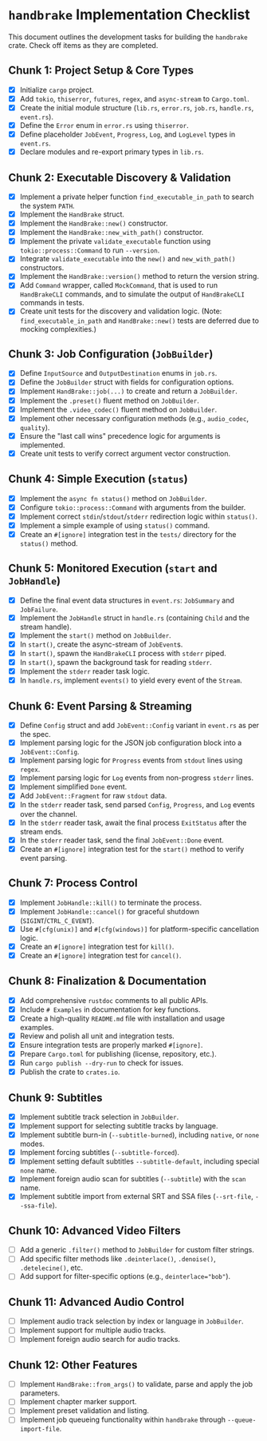 # `handbrake` Implementation Checklist

This document outlines the development tasks for building the `handbrake` crate. Check off items as they are completed.

## Chunk 1: Project Setup & Core Types
- [X] Initialize `cargo` project.
- [X] Add `tokio`, `thiserror`, `futures`, `regex`, and `async-stream` to `Cargo.toml`.
- [X] Create the initial module structure (`lib.rs`, `error.rs`, `job.rs`, `handle.rs`, `event.rs`).
- [X] Define the `Error` enum in `error.rs` using `thiserror`.
- [X] Define placeholder `JobEvent`, `Progress`, `Log`, and `LogLevel` types in `event.rs`.
- [X] Declare modules and re-export primary types in `lib.rs`.

## Chunk 2: Executable Discovery & Validation
- [X] Implement a private helper function `find_executable_in_path` to search the system `PATH`.
- [X] Implement the `HandBrake` struct.
- [X] Implement the `HandBrake::new()` constructor.
- [X] Implement the `HandBrake::new_with_path()` constructor.
- [X] Implement the private `validate_executable` function using `tokio::process::Command` to run `--version`.
- [X] Integrate `validate_executable` into the `new()` and `new_with_path()` constructors.
- [X] Implement the `HandBrake::version()` method to return the version string.
- [X] Add `Command` wrapper, called `MockCommand`, that is used to run `HandBrakeCLI` commands, and to simulate the output of `HandBrakeCLI` commands in tests.
- [X] Create unit tests for the discovery and validation logic. (Note: `find_executable_in_path` and `HandBrake::new()` tests are deferred due to mocking complexities.)

## Chunk 3: Job Configuration (`JobBuilder`)
- [X] Define `InputSource` and `OutputDestination` enums in `job.rs`.
- [X] Define the `JobBuilder` struct with fields for configuration options.
- [X] Implement `HandBrake::job(...)` to create and return a `JobBuilder`.
- [X] Implement the `.preset()` fluent method on `JobBuilder`.
- [X] Implement the `.video_codec()` fluent method on `JobBuilder`.
- [X] Implement other necessary configuration methods (e.g., `audio_codec`, `quality`).
- [X] Ensure the "last call wins" precedence logic for arguments is implemented.
- [X] Create unit tests to verify correct argument vector construction.

## Chunk 4: Simple Execution (`status`)
- [X] Implement the `async fn status()` method on `JobBuilder`.
- [X] Configure `tokio::process::Command` with arguments from the builder.
- [X] Implement correct `stdin`/`stdout`/`stderr` redirection logic within `status()`.
- [X] Implement a simple example of using `status()` command.
- [X] Create an `#[ignore]` integration test in the `tests/` directory for the `status()` method.

## Chunk 5: Monitored Execution (`start` and `JobHandle`)
- [X] Define the final event data structures in `event.rs`: `JobSummary` and `JobFailure`.
- [X] Implement the `JobHandle` struct in `handle.rs` (containing `Child` and the stream handle).
- [X] Implement the `start()` method on `JobBuilder`.
- [X] In `start()`, create the async-stream of `JobEvent`s.
- [X] In `start()`, spawn the `HandBrakeCLI` process with `stderr` piped.
- [X] In `start()`, spawn the background task for reading `stderr`.
- [X] Implement the `stderr` reader task logic.
- [X] In `handle.rs`, implement `events()` to yield every event of the `Stream`.

## Chunk 6: Event Parsing & Streaming
- [X] Define `Config` struct and add `JobEvent::Config` variant in `event.rs` as per the spec.
- [X] Implement parsing logic for the JSON job configuration block into a `JobEvent::Config`.
- [X] Implement parsing logic for `Progress` events from `stdout` lines using `regex`.
- [X] Implement parsing logic for `Log` events from non-progress `stderr` lines.
- [X] Implement simplified `Done` event.
- [X] Add `JobEvent::Fragment` for raw `stdout` data.
- [X] In the `stderr` reader task, send parsed `Config`, `Progress`, and `Log` events over the channel.
- [X] In the `stderr` reader task, await the final process `ExitStatus` after the stream ends.
- [X] In the `stderr` reader task, send the final `JobEvent::Done` event.
- [X] Create an `#[ignore]` integration test for the `start()` method to verify event parsing.

## Chunk 7: Process Control
- [X] Implement `JobHandle::kill()` to terminate the process.
- [X] Implement `JobHandle::cancel()` for graceful shutdown (`SIGINT`/`CTRL_C_EVENT`).
- [X] Use `#[cfg(unix)]` and `#[cfg(windows)]` for platform-specific cancellation logic.
- [X] Create an `#[ignore]` integration test for `kill()`.
- [X] Create an `#[ignore]` integration test for `cancel()`.

## Chunk 8: Finalization & Documentation
- [X] Add comprehensive `rustdoc` comments to all public APIs.
- [X] Include `# Examples` in documentation for key functions.
- [X] Create a high-quality `README.md` file with installation and usage examples.
- [X] Review and polish all unit and integration tests.
- [X] Ensure integration tests are properly marked `#[ignore]`.
- [X] Prepare `Cargo.toml` for publishing (license, repository, etc.).
- [X] Run `cargo publish --dry-run` to check for issues.
- [X] Publish the crate to `crates.io`.

## Chunk 9: Subtitles
- [X] Implement subtitle track selection in `JobBuilder`.
- [X] Implement support for selecting subtitle tracks by language.
- [X] Implement subtitle burn-in (`--subtitle-burned`), including `native`, or `none` modes.
- [X] Implement forcing subtitles (`--subtitle-forced`).
- [X] Implement setting default subtitles `--subtitle-default`, including special `none` name.
- [X] Implement foreign audio scan for subtitles (`--subtitle`) with the `scan` name.
- [X] Implement subtitle import from external SRT and SSA files (`--srt-file`, `--ssa-file`).

## Chunk 10: Advanced Video Filters
- [ ] Add a generic `.filter()` method to `JobBuilder` for custom filter strings.
- [ ] Add specific filter methods like `.deinterlace()`, `.denoise()`, `.detelecine()`, etc.
- [ ] Add support for filter-specific options (e.g., `deinterlace="bob"`).

## Chunk 11: Advanced Audio Control
- [ ] Implement audio track selection by index or language in `JobBuilder`.
- [ ] Implement support for multiple audio tracks.
- [ ] Implement foreign audio search for audio tracks.

## Chunk 12: Other Features
- [ ] Implement `HandBrake::from_args()` to validate, parse and apply the job parameters.
- [ ] Implement chapter marker support.
- [ ] Implement preset validation and listing.
- [ ] Implement job queueing functionality within `handbrake` through `--queue-import-file`.